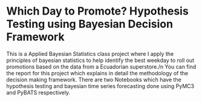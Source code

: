 # Which Day to Promote? Hypothesis Testing using Bayesian Decision Framework
This is a Applied Bayesian Statistics class project where I apply the principles of bayesian statistics to help identify the best weekday to roll out promotions based on the data from a Ecuadorian superstore./n
You can find the report for this project which explains in detail the methodology of the decision making framework. There are two Notebooks which have the hypothesis testing and bayesian time series forecasting done using PyMC3 and PyBATS respectively.

